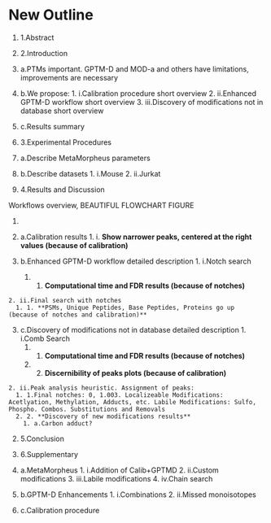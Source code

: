 # New Outline

1. 1.Abstract
2. 2.Introduction
  1. a.PTMs important. GPTM-D and MOD-a and others have limitations, improvements are necessary
  2. b.We propose:
    1. i.Calibration procedure short overview
    2. ii.Enhanced GPTM-D workflow short overview
    3. iii.Discovery of modifications not in database short overview

  3. c.Results summary

3. 3.Experimental Procedures
  1. a.Describe MetaMorpheus parameters
  2. b.Describe datasets
    1. i.Mouse
    2. ii.Jurkat

4. 4.Results and Discussion

Workflows overview, BEAUTIFUL FLOWCHART FIGURE

1.
  1. a.Calibration results
    1. i. **Show narrower peaks, centered at the right values (because of calibration)**

  2. b.Enhanced GPTM-D workflow detailed description
    1. i.Notch search
      1. 1. **Computational time and FDR results (because of notches)**

    2. ii.Final search with notches
      1. 1. **PSMs, Unique Peptides, Base Peptides, Proteins go up (because of notches and calibration)**

  3. c.Discovery of modifications not in database detailed description
    1. i.Comb Search
      1. 1. **Computational time and FDR results (because of notches)**
      2. 2. **Discernibility of peaks plots (because of calibration)**

    2. ii.Peak analysis heuristic. Assignment of peaks:
      1. 1.Final notches: 0, 1.003. Localizeable Modifications: Acetlyation, Methylation, Adducts, etc. Labile Modifications: Sulfo, Phospho. Combos. Substitutions and Removals
      2. 2. **Discovery of new modifications results**
        1. a.Carbon adduct?

2. 5.Conclusion
3. 6.Supplementary
  1. a.MetaMorpheus
    1. i.Addition of Calib+GPTMD
    2. ii.Custom modifications
    3. iii.Labile modifications
    4. iv.Chain search

  2. b.GPTM-D Enhancements
    1. i.Combinations
    2. ii.Missed monoisotopes

  3. c.Calibration procedure